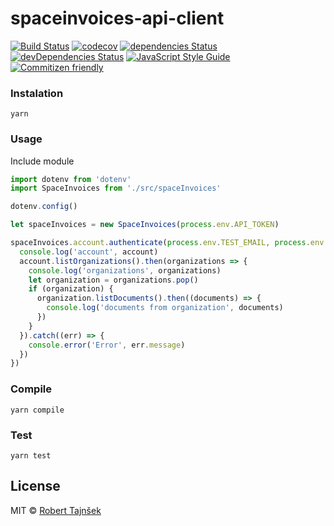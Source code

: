 # spaceinvoices-api-client

[![Build Status](https://travis-ci.org/ronzyfonzy/spaceinvoices-api-client.svg?branch=master)](https://travis-ci.org/ronzyfonzy/spaceinvoices-api-client)
[![codecov](https://codecov.io/gh/ronzyfonzy/spaceinvoices-api-client/branch/master/graph/badge.svg)](https://codecov.io/gh/ronzyfonzy/spaceinvoices-api-client)
[![dependencies Status](https://david-dm.org/ronzyfonzy/spaceinvoices-api-client/status.svg)](https://david-dm.org/ronzyfonzy/spaceinvoices-api-client)
[![devDependencies Status](https://david-dm.org/ronzyfonzy/spaceinvoices-api-client/dev-status.svg)](https://david-dm.org/ronzyfonzy/spaceinvoices-api-client?type=dev)
[![JavaScript Style Guide](https://img.shields.io/badge/code_style-standard-brightgreen.svg)](https://standardjs.com)
[![Commitizen friendly](https://img.shields.io/badge/commitizen-friendly-brightgreen.svg)](http://commitizen.github.io/cz-cli/)

### Instalation

```
yarn
```

### Usage

Include module
```javascript
import dotenv from 'dotenv'
import SpaceInvoices from './src/spaceInvoices'

dotenv.config()

let spaceInvoices = new SpaceInvoices(process.env.API_TOKEN)

spaceInvoices.account.authenticate(process.env.TEST_EMAIL, process.env.TEST_PASSWORD).then(account => {
  console.log('account', account)
  account.listOrganizations().then(organizations => {
    console.log('organizations', organizations)
    let organization = organizations.pop()
    if (organization) {
      organization.listDocuments().then((documents) => {
        console.log('documents from organization', documents)
      })
    }
  }).catch((err) => {
    console.error('Error', err.message)
  })
})
```

### Compile

```
yarn compile
```

### Test

```
yarn test
```

## License

MIT © [Robert Tajnšek](https://github.com/ronzyfonzy)